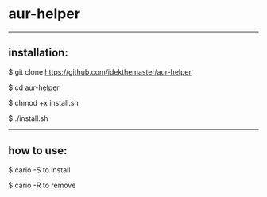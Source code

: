 # aur-helper

-------------
installation:
-------------
$ git clone https://github.com/idekthemaster/aur-helper

$ cd aur-helper

$ chmod +x install.sh

$ ./install.sh

-----------
how to use:
-----------
$ cario -S to install

$ cario -R to remove
